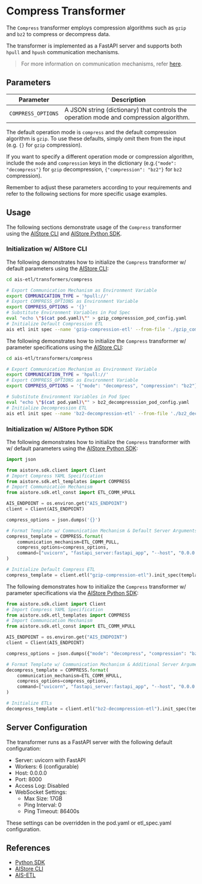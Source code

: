 # Compress Transformer

The `Compress` transformer employs compression algorithms such as `gzip` and `bz2` to compress or decompress data. 

The transformer is implemented as a FastAPI server and supports both `hpull` and `hpush` communication mechanisms.

> For more information on communication mechanisms, refer [here](https://github.com/NVIDIA/aistore/blob/main/docs/etl.md#communication-mechanisms).

## Parameters

| Parameter | Description |
|---|---|
| `COMPRESS_OPTIONS` | A JSON string (dictionary) that controls the operation mode and compression algorithm. |

The default operation mode is `compress` and the default compression algorithm is `gzip`. To use these defaults, simply omit them from the input (e.g. `{}` for `gzip` compression).

If you want to specify a different operation mode or compression algorithm, include the `mode` and `compression` keys in the dictionary (e.g.`{"mode": "decompress"}` for `gzip` decompression, `{"compression": "bz2"}` for `bz2` compression).

Remember to adjust these parameters according to your requirements and refer to the following sections for more specific usage examples.

## Usage

The following sections demonstrate usage of the `Compress` transformer using the [AIStore CLI](https://github.com/NVIDIA/aistore/blob/main/docs/cli.md) and [AIStore Python SDK](https://github.com/NVIDIA/aistore/blob/main/python/aistore/sdk/README.md).

### Initialization w/ AIStore CLI

The following demonstrates how to initialize the `Compress` transformer w/ default parameters using the [AIStore CLI](https://github.com/NVIDIA/aistore/blob/main/docs/cli.md):

```bash
cd ais-etl/transformers/compress

# Export Communication Mechanism as Environment Variable
export COMMUNICATION_TYPE = 'hpull://'
# Export COMPRESS_OPTIONS as Environment Variable
export COMPRESS_OPTIONS = '{}'
# Substitute Environment Variables in Pod Spec
eval "echo \"$(cat pod.yaml)\"" > gzip_compresssion_pod_config.yaml 
# Initialize Default Compression ETL
ais etl init spec --name 'gzip-compression-etl' --from-file './gzip_compression_pod_config.yaml'
```

The following demonstrates how to initialize the `Compress` transformer w/ parameter specifications using the [AIStore CLI](https://github.com/NVIDIA/aistore/blob/main/docs/cli.md):

```bash
cd ais-etl/transformers/compress

# Export Communication Mechanism as Environment Variable
export COMMUNICATION_TYPE = 'hpull://'
# Export COMPRESS_OPTIONS as Environment Variable
export COMPRESS_OPTIONS = '{"mode": "decompress", "compression": "bz2"}'

# Substitute Environment Variables in Pod Spec
eval "echo \"$(cat pod.yaml)\"" > bz2_decompresssion_pod_config.yaml 
# Initialize Decompression ETL
ais etl init spec --name 'bz2-decompression-etl' --from-file './bz2_decompression_pod_config.yaml'
```

### Initialization w/ AIStore Python SDK

The following demonstrates how to initialize the `Compress` transformer with w/ default parameters using the [AIStore Python SDK](https://github.com/NVIDIA/aistore/blob/main/python/aistore/sdk/README.md):

```python
import json

from aistore.sdk.client import Client
# Import Compress YAML Specification
from aistore.sdk.etl_templates import COMPRESS
# Import Communication Mechanism
from aistore.sdk.etl_const import ETL_COMM_HPULL

AIS_ENDPOINT = os.environ.get("AIS_ENDPOINT")
client = Client(AIS_ENDPOINT)

compress_options = json.dumps('{}')

# Format Template w/ Communication Mechanism & Default Server Arguments
compress_template = COMPRESS.format(
    communication_mechanism=ETL_COMM_PULL,
    compress_options=compress_options,
    command=["uvicorn", "fastapi_server:fastapi_app", "--host", "0.0.0.0", "--workers", "6", "--no-access-log"]
)

# Initialize Default Compress ETL
compress_template = client.etl("gzip-compression-etl").init_spec(template=compress_template, communication_type=ETL_COMM_HPULL)
```

The following demonstrates how to initialize the `Compress` transformer w/ parameter specifications via the [AIStore Python SDK](https://github.com/NVIDIA/aistore/blob/main/python/aistore/sdk/README.md):

```python
from aistore.sdk.client import Client
# Import Compress YAML Specification
from aistore.sdk.etl_templates import COMPRESS
# Import Communication Mechanism
from aistore.sdk.etl_const import ETL_COMM_HPULL

AIS_ENDPOINT = os.environ.get("AIS_ENDPOINT")
client = Client(AIS_ENDPOINT)

compress_options = json.dumps({"mode": "decompress", "compression": "bz2"})

# Format Template w/ Communication Mechanism & Additional Server Arguments
decompress_template = COMPRESS.format(
    communication_mechanism=ETL_COMM_HPULL,
    compress_options=compress_options,
    command=["uvicorn", "fastapi_server:fastapi_app", "--host", "0.0.0.0", "--workers", "6", "--no-access-log"]
)

# Initialize ETLs
decompress_template = client.etl("bz2-decompression-etl").init_spec(template=decompress_template, communication_type=ETL_COMM_HPULL)
```

## Server Configuration

The transformer runs as a FastAPI server with the following default configuration:

- Server: uvicorn with FastAPI
- Workers: 6 (configurable)
- Host: 0.0.0.0
- Port: 8000
- Access Log: Disabled
- WebSocket Settings:
  - Max Size: 17GB
  - Ping Interval: 0
  - Ping Timeout: 86400s

These settings can be overridden in the pod.yaml or etl_spec.yaml configuration.

## References

- [Python SDK](https://github.com/NVIDIA/aistore/blob/main/python/aistore/sdk/README.md)
- [AIStore CLI](https://github.com/NVIDIA/aistore/blob/main/docs/cli.md)
- [AIS-ETL](https://github.com/NVIDIA/aistore/blob/main/docs/etl.md)
